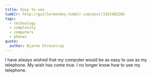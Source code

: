 ```yaml
---
title: Easy to use
tumblr: http://guillermonkey.tumblr.com/post/3161982266
tags:
  - technology
  - complexity
  - computers
  - phones
quote:
  author: Bjarne Stroustrup
---
```


I have always wished that my computer would be as easy to use as my telephone. My wish has come true. I no longer know how to use my telephone.
